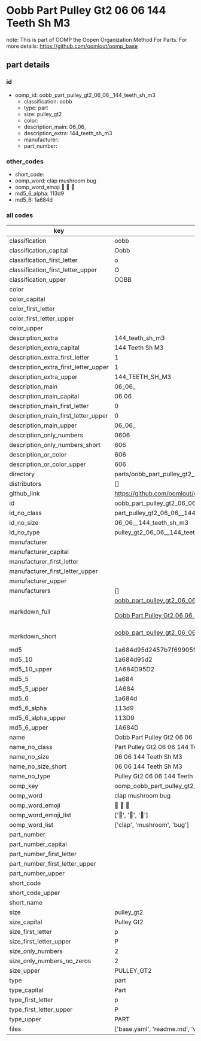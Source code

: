 # Oobb Part Pulley Gt2 06 06  144 Teeth Sh M3  

note: This is part of OOMP the Oopen Organization Method For Parts. For more details: https://github.com/oomlout/oomp_base

##  part details





### id
* oomp_id: oobb_part_pulley_gt2_06_06__144_teeth_sh_m3
  * classification: oobb
  * type: part
  * size: pulley_gt2
  * color: 
  * description_main: 06_06_
  * description_extra: 144_teeth_sh_m3
  * manufacturer: 
  * part_number: 

### other_codes
* short_code: 
* oomp_word: clap mushroom bug
* oomp_word_emoji :clap: :mushroom: :bug:
* md5_6_alpha: 113d9
* md5_6: 1a684d

### all codes 
| key | value |  
| --- | --- |  
| classification | oobb |  
| classification_capital | Oobb |  
| classification_first_letter | o |  
| classification_first_letter_upper | O |  
| classification_upper | OOBB |  
| color |  |  
| color_capital |  |  
| color_first_letter |  |  
| color_first_letter_upper |  |  
| color_upper |  |  
| description_extra | 144_teeth_sh_m3 |  
| description_extra_capital | 144 Teeth Sh M3 |  
| description_extra_first_letter | 1 |  
| description_extra_first_letter_upper | 1 |  
| description_extra_upper | 144_TEETH_SH_M3 |  
| description_main | 06_06_ |  
| description_main_capital | 06 06  |  
| description_main_first_letter | 0 |  
| description_main_first_letter_upper | 0 |  
| description_main_upper | 06_06_ |  
| description_only_numbers | 0606 |  
| description_only_numbers_short | 606 |  
| description_or_color | 606 |  
| description_or_color_upper | 606 |  
| directory | parts/oobb_part_pulley_gt2_06_06__144_teeth_sh_m3 |  
| distributors | [] |  
| github_link | https://github.com/oomlout/oomlout_oomp_part_src/tree/main/parts/oobb_part_pulley_gt2_06_06__144_teeth_sh_m3/working |  
| id | oobb_part_pulley_gt2_06_06__144_teeth_sh_m3 |  
| id_no_class | part_pulley_gt2_06_06__144_teeth_sh_m3 |  
| id_no_size | 06_06__144_teeth_sh_m3 |  
| id_no_type | pulley_gt2_06_06__144_teeth_sh_m3 |  
| manufacturer |  |  
| manufacturer_capital |  |  
| manufacturer_first_letter |  |  
| manufacturer_first_letter_upper |  |  
| manufacturer_upper |  |  
| manufacturers | [] |  
| markdown_full | [oobb_part_pulley_gt2_06_06__144_teeth_sh_m3](https://github.com/oomlout/oomlout_oomp_part_src/tree/main/parts/oobb_part_pulley_gt2_06_06__144_teeth_sh_m3/working)<br>[](https://github.com/oomlout/oomlout_oomp_part_src/tree/main/parts/oobb_part_pulley_gt2_06_06__144_teeth_sh_m3/working)<br>[Oobb Part Pulley Gt2 06 06  144 Teeth Sh M3](https://github.com/oomlout/oomlout_oomp_part_src/tree/main/parts/oobb_part_pulley_gt2_06_06__144_teeth_sh_m3/working)<br><br> |  
| markdown_short | [oobb_part_pulley_gt2_06_06__144_teeth_sh_m3](https://github.com/oomlout/oomlout_oomp_part_src/tree/main/parts/oobb_part_pulley_gt2_06_06__144_teeth_sh_m3/working)<br><br> |  
| md5 | 1a684d95d2457b7f69905f7bafb77ff9 |  
| md5_10 | 1a684d95d2 |  
| md5_10_upper | 1A684D95D2 |  
| md5_5 | 1a684 |  
| md5_5_upper | 1A684 |  
| md5_6 | 1a684d |  
| md5_6_alpha | 113d9 |  
| md5_6_alpha_upper | 113D9 |  
| md5_6_upper | 1A684D |  
| name | Oobb Part Pulley Gt2 06 06  144 Teeth Sh M3 |  
| name_no_class | Part Pulley Gt2 06 06  144 Teeth Sh M3 |  
| name_no_size | 06 06  144 Teeth Sh M3 |  
| name_no_size_short | 06 06  144 Teeth Sh M3 |  
| name_no_type | Pulley Gt2 06 06  144 Teeth Sh M3 |  
| oomp_key | oomp_oobb_part_pulley_gt2_06_06__144_teeth_sh_m3 |  
| oomp_word | clap mushroom bug |  
| oomp_word_emoji | :clap: :mushroom: :bug: |  
| oomp_word_emoji_list | [':clap:', ':mushroom:', ':bug:'] |  
| oomp_word_list | ['clap', 'mushroom', 'bug'] |  
| part_number |  |  
| part_number_capital |  |  
| part_number_first_letter |  |  
| part_number_first_letter_upper |  |  
| part_number_upper |  |  
| short_code |  |  
| short_code_upper |  |  
| short_name |  |  
| size | pulley_gt2 |  
| size_capital | Pulley Gt2 |  
| size_first_letter | p |  
| size_first_letter_upper | P |  
| size_only_numbers | 2 |  
| size_only_numbers_no_zeros | 2 |  
| size_upper | PULLEY_GT2 |  
| type | part |  
| type_capital | Part |  
| type_first_letter | p |  
| type_first_letter_upper | P |  
| type_upper | PART |  
| files | ['base.yaml', 'readme.md', 'working.json', 'working.yaml'] |  
